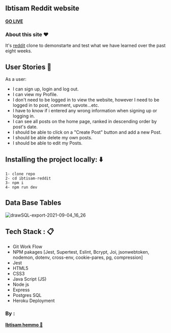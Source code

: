 ## Ibtisam Reddit website 

#### **[GO LIVE](https://ibtisam-reddit.herokuapp.com/)**

### About this site :heart:

It's [reddit](https://www.reddit.com/) clone to demonstarte and test what we have learned over the past eight weeks.


## User Stories :book:
As a user:
- I can sign up, login and log out.
- I can view my Profile.
- I don't need to be logged in to view the website, however I need to be logged in to post, comment, upvote...etc.
- I have to know if i entered any wrong information when signing up or logging in.
- I can see all posts on the home page, ranked in descending order by post's date.
- I should be able to click on a "Create Post" button and add a new Post.
- I should be able delete my own posts.
- I should be able to edit my Posts.


## Installing the project locally: :arrow_down:
```
1- clone repo 
2- cd ibtisam-reddit
3- npm i 
4- npm run dev
```
## Data Base Tables 
![drawSQL-export-2021-09-04_16_26](https://i.ibb.co/D8CZQQv/draw-SQL-export-2022-09-02-23-00.png)


## Tech Stack : :clipboard:
* Git Work Flow
* NPM pakages [Jest, Supertest, Eslint, Bcrypt, Joi, jsonwebtoken, nodemon, dotenv, cross-env, cookie-pares, pg, compression]
* Jest
* HTML5
* CSS3
* Java Script (JS)
* Node js
* Express
* Postgres SQL
* Heroku Deployment

### By :
**[Ibtisam hemmo :sparkling_heart:](https://github.com/ibtisam-hemmo)**
